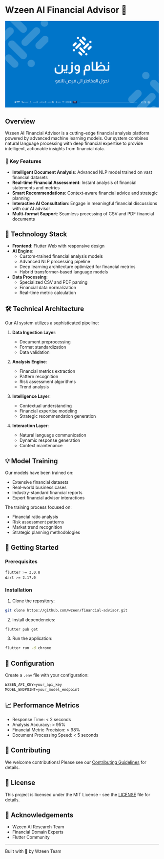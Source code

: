 # Wzeen AI Financial Advisor 🚀

![Wzeen Logo](wzeen.png)

## Overview

Wzeen AI Financial Advisor is a cutting-edge financial analysis platform powered by advanced machine learning models. Our system combines natural language processing with deep financial expertise to provide intelligent, actionable insights from financial data.

### 🌟 Key Features

- **Intelligent Document Analysis**: Advanced NLP model trained on vast financial datasets
- **Real-time Financial Assessment**: Instant analysis of financial statements and metrics
- **Smart Recommendations**: Context-aware financial advice and strategic planning
- **Interactive AI Consultation**: Engage in meaningful financial discussions with our AI advisor
- **Multi-format Support**: Seamless processing of CSV and PDF financial documents

## 🧠 Technology Stack

- **Frontend**: Flutter Web with responsive design
- **AI Engine**: 
  - Custom-trained financial analysis models
  - Advanced NLP processing pipeline
  - Deep learning architecture optimized for financial metrics
  - Hybrid transformer-based language models
- **Data Processing**:
  - Specialized CSV and PDF parsing
  - Financial data normalization
  - Real-time metric calculation

## 🛠 Technical Architecture

Our AI system utilizes a sophisticated pipeline:

1. **Data Ingestion Layer**:
   - Document preprocessing
   - Format standardization
   - Data validation

2. **Analysis Engine**:
   - Financial metrics extraction
   - Pattern recognition
   - Risk assessment algorithms
   - Trend analysis

3. **Intelligence Layer**:
   - Contextual understanding
   - Financial expertise modeling
   - Strategic recommendation generation

4. **Interaction Layer**:
   - Natural language communication
   - Dynamic response generation
   - Context maintenance

## 💡 Model Training

Our models have been trained on:
- Extensive financial datasets
- Real-world business cases
- Industry-standard financial reports
- Expert financial advisor interactions

The training process focused on:
- Financial ratio analysis
- Risk assessment patterns
- Market trend recognition
- Strategic planning methodologies

## 🚀 Getting Started

### Prerequisites

```bash
flutter >= 3.0.0
dart >= 2.17.0
```

### Installation

1. Clone the repository:
```bash
git clone https://github.com/wzeen/financial-advisor.git
```

2. Install dependencies:
```bash
flutter pub get
```

3. Run the application:
```bash
flutter run -d chrome
```

## 🔧 Configuration

Create a `.env` file with your configuration:

```env
WZEEN_API_KEY=your_api_key
MODEL_ENDPOINT=your_model_endpoint
```

## 📈 Performance Metrics

- Response Time: < 2 seconds
- Analysis Accuracy: > 95%
- Financial Metric Precision: > 98%
- Document Processing Speed: < 5 seconds

## 🤝 Contributing

We welcome contributions! Please see our [Contributing Guidelines](CONTRIBUTING.md) for details.

## 📄 License

This project is licensed under the MIT License - see the [LICENSE](LICENSE) file for details.

## 🌟 Acknowledgements

- Wzeen AI Research Team
- Financial Domain Experts
- Flutter Community

---
Built with 💜 by Wzeen Team
